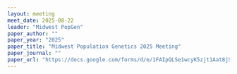 ```yaml
---
layout: meeting
meet_date: 2025-08-22
leader: "Midwest PopGen"
paper_author: ""
paper_year: "2025"
paper_title: "Midwest Population Genetics 2025 Meeting"
paper_journal: ""
paper_url: "https://docs.google.com/forms/d/e/1FAIpQLSe1wcyK5zjt1Aat8jSSPUEuwR5epcrCFOWfmbxdojxCsrmIhg/closedform"
---
```






